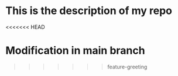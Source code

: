 # This is the description of my repo
<<<<<<< HEAD

 Modification in main branch
=======
>>>>>>> feature-greeting
